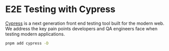 # E2E Testing with Cypress

[Cypress](https://docs.cypress.io/guides/getting-started/installing-cypress) is a next generation front end testing tool built for the modern web. We address the key pain points developers and QA engineers face when testing modern applications.

```sh
pnpm add cypress -D
```
